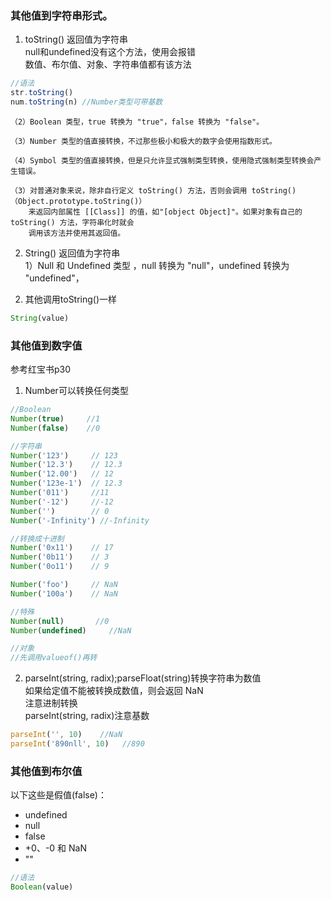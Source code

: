 ### 其他值到字符串形式。
1. toString() 返回值为字符串  
null和undefined没有这个方法，使用会报错  
数值、布尔值、对象、字符串值都有该方法  
```js
//语法
str.toString()
num.toString(n) //Number类型可带基数
```  
```
（2）Boolean 类型，true 转换为 "true"，false 转换为 "false"。

（3）Number 类型的值直接转换，不过那些极小和极大的数字会使用指数形式。

（4）Symbol 类型的值直接转换，但是只允许显式强制类型转换，使用隐式强制类型转换会产生错误。

（3）对普通对象来说，除非自行定义 toString() 方法，否则会调用 toString()（Object.prototype.toString()）
    来返回内部属性 [[Class]] 的值，如"[object Object]"。如果对象有自己的 toString() 方法，字符串化时就会
    调用该方法并使用其返回值。
```
2. String() 返回值为字符串  
1）Null 和 Undefined 类型 ，null 转换为 "null"，undefined 转换为 "undefined"，  
2) 其他调用toString()一样  
```js
String(value) 
```

###  其他值到数字值  
参考红宝书p30  
1. Number可以转换任何类型  
```js
//Boolean
Number(true)     //1
Number(false)    //0

//字符串
Number('123')     // 123
Number('12.3')    // 12.3
Number('12.00')   // 12
Number('123e-1')  // 12.3
Number('011')     //11
Number('-12')     //-12
Number('')        // 0
Number('-Infinity') //-Infinity

//转换成十进制
Number('0x11')    // 17
Number('0b11')    // 3
Number('0o11')    // 9

Number('foo')     // NaN
Number('100a')    // NaN

//特殊
Number(null)       //0
Number(undefined)     //NaN

//对象
//先调用valueof()再转
```
2. parseInt(string, radix);parseFloat(string)转换字符串为数值  
如果给定值不能被转换成数值，则会返回 NaN   
注意进制转换  
parseInt(string, radix)注意基数  
```js
parseInt('', 10)    //NaN
parseInt('890nll', 10)   //890
```

### 其他值到布尔值  
以下这些是假值(false)：
- undefined
- null
- false
- +0、-0 和 NaN
- ""  
```js
//语法
Boolean(value)
```



